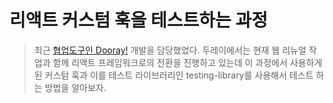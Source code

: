 # 리액트 커스텀 훅을 테스트하는 과정

> 최근 [협업도구인 Dooray!](https://dooray.com) 개발을 담당했었다. 두레이에서는 현재 웹 리뉴얼 작업과 함께 리액트 프레임워크로의 전환을 진행하고 있는데 이 과정에서 사용하게 된 커스텀 훅과 이를 테스트 라이브러리인 testing-library를 사용해서 테스트 하는 방법을 알아보자.
